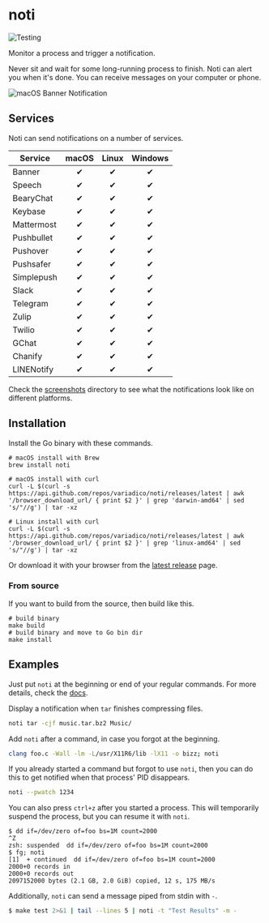 # noti

![Testing](https://github.com/variadico/noti/actions/workflows/testing.yaml/badge.svg)

Monitor a process and trigger a notification.

Never sit and wait for some long-running process to finish. Noti can alert you
when it's done. You can receive messages on your computer or phone.

![macOS Banner Notification]

## Services

Noti can send notifications on a number of services.

| Service    | macOS | Linux | Windows |
| ---------- | :---: | :---: | :-----: |
| Banner     |   ✔   |   ✔   |    ✔    |
| Speech     |   ✔   |   ✔   |    ✔    |
| BearyChat  |   ✔   |   ✔   |    ✔    |
| Keybase    |   ✔   |   ✔   |    ✔    |
| Mattermost |   ✔   |   ✔   |    ✔    |
| Pushbullet |   ✔   |   ✔   |    ✔    |
| Pushover   |   ✔   |   ✔   |    ✔    |
| Pushsafer  |   ✔   |   ✔   |    ✔    |
| Simplepush |   ✔   |   ✔   |    ✔    |
| Slack      |   ✔   |   ✔   |    ✔    |
| Telegram   |   ✔   |   ✔   |    ✔    |
| Zulip      |   ✔   |   ✔   |    ✔    |
| Twilio     |   ✔   |   ✔   |    ✔    |
| GChat      |   ✔   |   ✔   |    ✔    |
| Chanify    |   ✔   |   ✔   |    ✔    |
| LINENotify |   ✔   |   ✔   |    ✔    |

Check the [screenshots] directory to see what the notifications look like on different platforms.

## Installation

Install the Go binary with these commands.

```shell
# macOS install with Brew
brew install noti

# macOS install with curl
curl -L $(curl -s https://api.github.com/repos/variadico/noti/releases/latest | awk '/browser_download_url/ { print $2 }' | grep 'darwin-amd64' | sed 's/"//g') | tar -xz

# Linux install with curl
curl -L $(curl -s https://api.github.com/repos/variadico/noti/releases/latest | awk '/browser_download_url/ { print $2 }' | grep 'linux-amd64' | sed 's/"//g') | tar -xz
```

Or download it with your browser from the [latest release] page.

### From source

If you want to build from the source, then build like this.

```shell
# build binary
make build
# build binary and move to Go bin dir
make install
```

## Examples

Just put `noti` at the beginning or end of your regular commands. For more details, check the [docs].

Display a notification when `tar` finishes compressing files.

```sh
noti tar -cjf music.tar.bz2 Music/
```

Add `noti` after a command, in case you forgot at the beginning.

```sh
clang foo.c -Wall -lm -L/usr/X11R6/lib -lX11 -o bizz; noti
```

If you already started a command but forgot to use `noti`, then you can do this to get notified when that process' PID disappears.

```sh
noti --pwatch 1234
```

You can also press `ctrl+z` after you started a process. This will temporarily suspend the process, but you can resume it with `noti`.

```
$ dd if=/dev/zero of=foo bs=1M count=2000
^Z
zsh: suspended  dd if=/dev/zero of=foo bs=1M count=2000
$ fg; noti
[1]  + continued  dd if=/dev/zero of=foo bs=1M count=2000
2000+0 records in
2000+0 records out
2097152000 bytes (2.1 GB, 2.0 GiB) copied, 12 s, 175 MB/s
```

Additionally, `noti` can send a message piped from stdin with `-`.

```sh
$ make test 2>&1 | tail --lines 5 | noti -t "Test Results" -m -
```

[macos banner notification]: https://raw.githubusercontent.com/variadico/noti/main/docs/screenshots/macos_banner.png
[screenshots]: https://github.com/variadico/noti/tree/main/docs/screenshots
[latest release]: https://github.com/variadico/noti/releases/latest
[docs]: https://github.com/variadico/noti/blob/main/docs/noti.md
